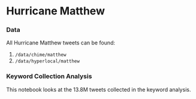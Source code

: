 Hurricane Matthew
=================

### Data
All Hurricane Matthew tweets can be found: 

1. `/data/chime/matthew`
1. `/data/hyperlocal/matthew`


### Keyword Collection Analysis
This notebook looks at the 13.8M tweets collected in the keyword analysis.



